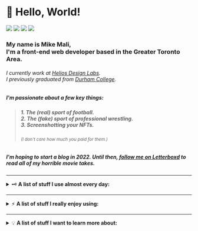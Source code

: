# :wave: Hello, World!

<!--https://user-images.githubusercontent.com/5713670/87202985-820dcb80-c2b6-11ea-9f56-7ec461c497c3.gif-->
<!-- <img align='right' src='https://octodex.github.com/images/hula_loop_octodex03.gif' width='200"'> -->

<a href="mailto:michaeltdmali@gmail.com"><img src="https://img.shields.io/badge/Email%20Me-D14836.svg?style=for-the-badge&logo=GMail&logoColor=white"/></a>
<a href="https://www.linkedin.com/in/mtdmali/"><img src="https://img.shields.io/badge/linkedin-0077B5.svg?style=for-the-badge&logo=linkedin&logoColor=white"/></a>
<a href="https://twitter.com/mtdmali"><img src="https://img.shields.io/badge/twitter-1DA1F2.svg?style=for-the-badge&logo=twitter&logoColor=white"/></a>
<a href="https://letterboxd.com/mtdmali/"><img src="https://img.shields.io/badge/Letterboxd-00D735.svg?style=for-the-badge&logo=letterboxd&logoColor=white"/></a>

<h3>
    My name is Mike Mali,<br/>I'm a front-end web developer based in the Greater Toronto Area.
</h3>

<h6>
    I currently work at <a href="https://heliosdesignlabs.com" target="_blank">Helios Design Labs</a>.<br/>I previously graduated from <a href="https://durhamcollege.ca" target="_blank">Durham College</a>.
</h6>

<h5>
  I'm passionate about a few key things:
</h5>

<blockquote>
<h5>
  1. The (real) sport of football.<br/>
  2. The (fake) sport of professional wrestling.<br/>
  3. Screenshotting your NFTs.
</h5>
<h6>
  <sup><em>(I don't care how much you paid for them.)</em></sup>
</h6>
</blockquote>

<h5>
  I'm hoping to start a blog in 2022. Until then, <a href="https://letterboxd.com/mtdmali/" target="_blank">follow me on Letterboxd</a> to read all of my horrible movie takes.
</h5>

---

<details>
  <summary>
    🗝️ <b>A list of stuff I use almost every day:</b>
  </summary>
  
  <br/>
  
  ![Mac OS](https://img.shields.io/badge/mac%20os-000000?style=for-the-badge&logo=macos&logoColor=F0F0F0)
  ![HTML](https://img.shields.io/badge/html-%23E34F26.svg?style=for-the-badge&logo=html5&logoColor=white)
  ![CSS](https://img.shields.io/badge/css-%231572B6.svg?style=for-the-badge&logo=css3&logoColor=white)
  ![JavaScript](https://img.shields.io/badge/javascript-%23F7DF1E.svg?style=for-the-badge&logo=javascript&logoColor=black)
  ![VS Code](https://img.shields.io/badge/VS%20Code-0078d7.svg?style=for-the-badge&logo=visual-studio-code&logoColor=white)
  ![Hyper](https://img.shields.io/badge/Hyper-black.svg?style=for-the-badge&logo=Hyper&logoColor=white)
  ![NPM](https://img.shields.io/badge/NPM-%23CC3534.svg?style=for-the-badge&logo=npm&logoColor=white)
  ![Git](https://img.shields.io/badge/git-%23F05033.svg?style=for-the-badge&logo=git&logoColor=white)
  ![Discord](https://img.shields.io/badge/Discord-%235865F2.svg?style=for-the-badge&logo=Discord&logoColor=white)
  <!-- ![Safari](https://img.shields.io/badge/Safari-%23006CFF.svg?style=for-the-badge&logo=Safari&logoColor=white)
  ![Plex](https://img.shields.io/badge/Plex-%23E5A00D.svg?style=for-the-badge&logo=Plex&logoColor=white) -->
</details>

---

<details>
  <summary>
    ⚡ <b>A list of stuff I really enjoy using:</b>
  </summary>
  
  <br/>
  
  ![React](https://img.shields.io/badge/react-%2320232a.svg?style=for-the-badge&logo=react&logoColor=%2361DAFB)
  ![Mapbox](https://img.shields.io/badge/mapbox-%233195ff.svg?style=for-the-badge&logo=mapbox&logoColor=white)
  ![Styled Components](https://img.shields.io/badge/styled--components-DB7093?style=for-the-badge&logo=styled-components&logoColor=white)
  ![SASS](https://img.shields.io/badge/SASS-hotpink.svg?style=for-the-badge&logo=SASS&logoColor=white)
  ![Figma](https://img.shields.io/badge/figma-%23F24E1E.svg?style=for-the-badge&logo=figma&logoColor=white)
  ![Netlify](https://img.shields.io/badge/netlify-%2300AD9F.svg?style=for-the-badge&logo=netlify&logoColor=white)
  ![Markdown](https://img.shields.io/badge/markdown-%23000000.svg?style=for-the-badge&logo=markdown&logoColor=white)
  <!-- ![RetroArch](https://img.shields.io/badge/retroarch-black.svg?style=for-the-badge&logo=RetroArch&logoColor=white) -->
</details>

---

<details>
  <summary>
    💡 <b>A list of stuff I want to learn more about:</b>
  </summary>
  
  <br/>
  
  ![Next JS](https://img.shields.io/badge/Next-black?style=for-the-badge&logo=next.js&logoColor=white)
  ![Gatsby](https://img.shields.io/badge/Gatsby-%23663399.svg?style=for-the-badge&logo=gatsby&logoColor=white)
  ![Eleventy](https://img.shields.io/badge/Eleventy-black?style=for-the-badge&logo=Eleventy&logoColor=white)
  ![PostCSS](https://img.shields.io/badge/PostCSS-%23DD3A0A.svg?style=for-the-badge&logo=PostCSS&logoColor=white)
  ![GreenSock](https://img.shields.io/badge/greensock-%2388CE02?style=for-the-badge&logo=GreenSock&logoColor=white)
  ![D3.js](https://img.shields.io/badge/d3.js-%23F9A03C?style=for-the-badge&logo=D3.js&logoColor=white)
  ![Threejs](https://img.shields.io/badge/threejs-black?style=for-the-badge&logo=three.js&logoColor=white)
  ![Blender](https://img.shields.io/badge/blender-%23F5792A.svg?style=for-the-badge&logo=blender&logoColor=white)
  <!-- ![Webpack](https://img.shields.io/badge/webpack-%238DD6F9.svg?style=for-the-badge&logo=webpack&logoColor=black)
  ![Tailwind](https://img.shields.io/badge/tailwind-%2338B2AC.svg?style=for-the-badge&logo=tailwind-css&logoColor=white)
  ![NodeJS](https://img.shields.io/badge/node.js-6DA55F?style=for-the-badge&logo=node.js&logoColor=white) -->
</details>
